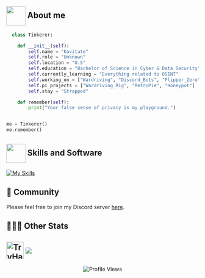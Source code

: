 ## <picture> <img align=center src = "https://github.com/7oSkaaa/7oSkaaa/blob/main/Images/about_me.gif?raw=true" width = 50px></picture> About me

</p>

```python
  class Tinkerer:

    def __init__(self):
        self.name = "Kavitate"
        self.role = "Unknown"
        self.location = "U.S"
        self.education = "Bachelor of Science in Cyber & Data Security"
        self.currently_learning = "Everything related to OSINT"
        self.working_on = ["Wardriving", "Discord_Bots", "Flipper_Zero", "AI", "Everything_In_Between"]
        self.pi_projects = ["Wardriving_Rig", "RetroPie", "Honeypot"]
        self.stay = "Strapped"

    def remember(self):
        print("Your false sense of privacy is my playground.")


me = Tinkerer()
me.remember()
```
</p>

## <picture> <img align=center src = "https://github.com/7oSkaaa/7oSkaaa/blob/main/Images/Statistics.gif?raw=true" width = 50px>  </picture> Skills and Software

[![My Skills](https://skillicons.dev/icons?i=autocad,bots,git,github,java,linux,mysql,powershell,py,raspberrypi,replit,sketchup,visualstudio,vscode,wordpress)](https://skillicons.dev)

## 💫 Community
Please feel free to join my Discord server [here](https://discord.gg/mJBF9jXb42).

## 👨🏽‍💻 Other Stats
<img align=center height=45 src="https://tryhackme-badges.s3.amazonaws.com/Kavitate.png" alt="TryHackMe"> <img align=center border="0" src="https://wigle.net/bi/HgWA5Qp2y4YGVkVH_BhW3A.png">
---
<div align="center"> <img align=center src="https://komarev.com/ghpvc/?username=kavitate&style=plastic&color=orange" alt="Profile Views"> </div>
